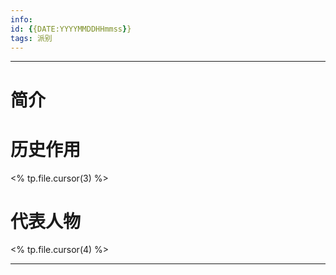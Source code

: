 ```yaml
---
info:
id: {{DATE:YYYYMMDDHHmmss}}
tags: 派别 
---
```

---
# 简介

# 历史作用
<% tp.file.cursor(3) %>
# 代表人物
<% tp.file.cursor(4) %>

---



